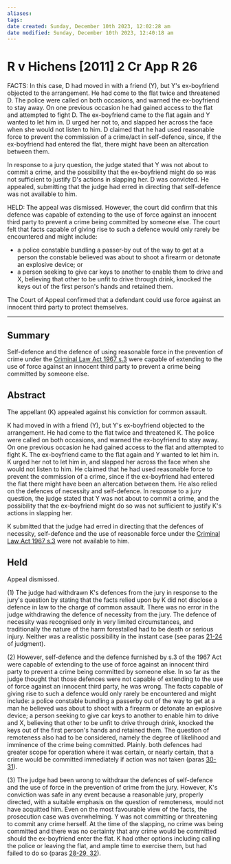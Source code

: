 ```yaml
---
aliases: 
tags: 
date created: Sunday, December 10th 2023, 12:02:28 am
date modified: Sunday, December 10th 2023, 12:40:18 am
---
```


# R v Hichens [2011] 2 Cr App R 26

FACTS: In this case, D had moved in with a friend (Y), but Y's ex-boyfriend objected to the arrangement. He had come to the flat twice and threatened D. The police were called on both occasions, and warned the ex-boyfriend to stay away. On one previous occasion he had gained access to the flat and attempted to fight D. The ex-boyfriend came to the flat again and Y wanted to let him in. D urged her not to, and slapped her across the face when she would not listen to him. D claimed that he had used reasonable force to prevent the commission of a crime/act in self-defence, since, if the ex-boyfriend had entered the flat, there might have been an altercation between them.

In response to a jury question, the judge stated that Y was not about to commit a crime, and the possibility that the ex-boyfriend might do so was not sufficient to justify D's actions in slapping her. D was convicted. He appealed, submitting that the judge had erred in directing that self-defence was not available to him.

HELD: The appeal was dismissed. However, the court did confirm that this defence was capable of extending to the use of force against an innocent third party to prevent a crime being committed by someone else. The court felt that facts capable of giving rise to such a defence would only rarely be encountered and might include:

- a police constable bundling a passer-by out of the way to get at a person the constable believed was about to shoot a firearm or detonate an explosive device; or
- a person seeking to give car keys to another to enable them to drive and X, believing that other to be unfit to drive through drink, knocked the keys out of the first person's hands and retained them.

The Court of Appeal confirmed that a defendant could use force against an innocent third party to protect themselves.

---

## Summary

Self-defence and the defence of using reasonable force in the prevention of crime under the [Criminal Law Act 1967 s.3](https://uk.westlaw.com/Document/IC9A39490E44811DA8D70A0E70A78ED65/View/FullText.html?originationContext=document&transitionType=DocumentItem&ppcid=c58b481e78d940679d63ed55c8072502&contextData=(sc.Default)) were capable of extending to the use of force against an innocent third party to prevent a crime being committed by someone else.

## Abstract

The appellant (K) appealed against his conviction for common assault.

K had moved in with a friend (Y), but Y's ex-boyfriend objected to the arrangement. He had come to the flat twice and threatened K. The police were called on both occasions, and warned the ex-boyfriend to stay away. On one previous occasion he had gained access to the flat and attempted to fight K. The ex-boyfriend came to the flat again and Y wanted to let him in. K urged her not to let him in, and slapped her across the face when she would not listen to him. He claimed that he had used reasonable force to prevent the commission of a crime, since if the ex-boyfriend had entered the flat there might have been an altercation between them. He also relied on the defences of necessity and self-defence. In response to a jury question, the judge stated that Y was not about to commit a crime, and the possibility that the ex-boyfriend might do so was not sufficient to justify K's actions in slapping her.

K submitted that the judge had erred in directing that the defences of necessity, self-defence and the use of reasonable force under the [Criminal Law Act 1967 s.3](https://uk.westlaw.com/Document/IC9A39490E44811DA8D70A0E70A78ED65/View/FullText.html?originationContext=document&transitionType=DocumentItem&ppcid=c58b481e78d940679d63ed55c8072502&contextData=(sc.Default)) were not available to him.

## Held

Appeal dismissed.

(1) The judge had withdrawn K's defences from the jury in response to the jury's question by stating that the facts relied upon by K did not disclose a defence in law to the charge of common assault. There was no error in the judge withdrawing the defence of necessity from the jury. The defence of necessity was recognised only in very limited circumstances, and traditionally the nature of the harm forestalled had to be death or serious injury. Neither was a realistic possibility in the instant case (see paras [21-24](javascript:void(0); "View judgment paragraphs") of judgment).

(2) However, self-defence and the defence furnished by s.3 of the 1967 Act were capable of extending to the use of force against an innocent third party to prevent a crime being committed by someone else. In so far as the judge thought that those defences were not capable of extending to the use of force against an innocent third party, he was wrong. The facts capable of giving rise to such a defence would only rarely be encountered and might include: a police constable bundling a passerby out of the way to get at a man he believed was about to shoot with a firearm or detonate an explosive device; a person seeking to give car keys to another to enable him to drive and X, believing that other to be unfit to drive through drink, knocked the keys out of the first person's hands and retained them. The question of remoteness also had to be considered, namely the degree of likelihood and imminence of the crime being committed. Plainly. both defences had greater scope for operation where it was certain, or nearly certain, that a crime would be committed immediately if action was not taken (paras [30-31](javascript:void(0); "View judgment paragraphs")).

(3) The judge had been wrong to withdraw the defences of self-defence and the use of force in the prevention of crime from the jury. However, K's conviction was safe in any event because a reasonable jury, properly directed, with a suitable emphasis on the question of remoteness, would not have acquitted him. Even on the most favourable view of the facts, the prosecution case was overwhelming. Y was not committing or threatening to commit any crime herself. At the time of the slapping, no crime was being committed and there was no certainty that any crime would be committed should the ex-boyfriend enter the flat. K had other options including calling the police or leaving the flat, and ample time to exercise them, but had failed to do so (paras [28-29, 32](javascript:void(0); "View judgment paragraphs")).
